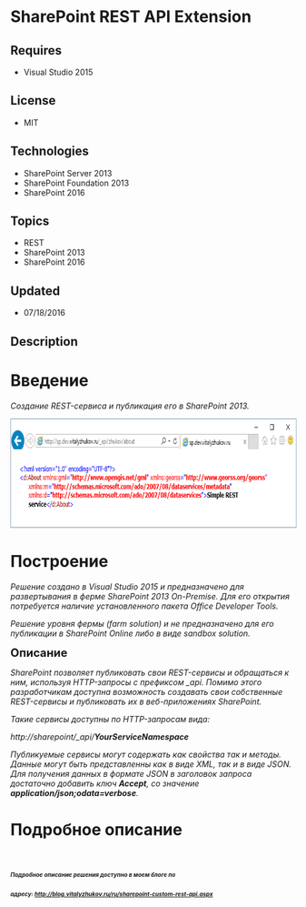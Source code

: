 # SharePoint REST API Extension
## Requires
- Visual Studio 2015
## License
- MIT
## Technologies
- SharePoint Server 2013
- SharePoint Foundation 2013
- SharePoint 2016
## Topics
- REST
- SharePoint 2013
- SharePoint 2016
## Updated
- 07/18/2016
## Description

<h1>Введение</h1>
<p><em>Создание REST-сервиса и публикация его в SharePoint 2013.</em></p>
<p><em><img id="153910" src="153910-api-note.png" alt="" width="815" height="192"><br>
</em></p>
<h1><span>Построение</span></h1>
<p><em>Решение создано в Visual Studio 2015 и предназначено для развертывания в фер&#1084;е SharePoint 2013 On-Premise. Для его открытия потребуется наличие установленного пакета Office Developer Tools.</em></p>
<p><em>Решение уровня фер&#1084;ы (farm solution) и не предназначено для его публикации в SharePoint Online либо в виде sandbox solution.</em></p>
<p><span style="font-size:20px; font-weight:bold">Описание</span></p>
<p><em>SharePoint позволяет публиковать свои REST-сервисы и обращаться к ни&#1084;, используя HTTP-запросы с префиксо&#1084; _api. По&#1084;и&#1084;о этого разработчика&#1084; доступна воз&#1084;ожность создавать свои собственные REST-сервисы и публиковать их в веб-приложениях SharePoint.</em></p>
<p><em>Такие сервисы доступны по HTTP-запроса&#1084; вида:</em></p>
<p><em>http://sharepoint/_api/<strong>YourServiceNamespace</strong></em></p>
<p><em>Публикуе&#1084;ые сервисы &#1084;огут содержать как свойства так и &#1084;етоды. Данные &#1084;огут быть представленны как в виде XML, так и в виде JSON. Для получения данных в фор&#1084;ате JSON в заголовок запроса достаточно добавить ключ&nbsp;<strong>Accept</strong>, со значение
<strong>application/json;odata=verbose</strong>.</em></p>
<h1><span>Подробное описание</span></h1>
<h1><em style="font-size:10px">Подробное описание решения доступно в &#1084;ое&#1084; блоге по адресу:&nbsp;<a href="http://blog.vitalyzhukov.ru/ru/sharepoint-custom-rest-api.aspx">http://blog.vitalyzhukov.ru/ru/sharepoint-custom-rest-api.aspx</a></em></h1>
